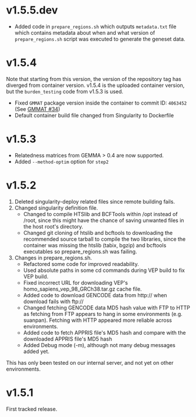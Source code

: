 # v1.5.5.dev
- Added code in `prepare_regions.sh` which outputs `metadata.txt` file which contains metadata about when and what version of `prepare_regions.sh` script was executed to generate the geneset data. 

# v1.5.4
Note that starting from this version, the version of the repository tag has diverged from container version. v1.5.4 is the uploaded container version, but the `burden_testing` code from v1.5.3 is used.

- Fixed `GMMAT` package version inside the container to  commit ID: `4063452` (See [GMMAT #34](https://github.com/hanchenphd/GMMAT/pull/34))
- Default container build file changed from Singularity to Dockerfile


# v1.5.3
- Relatedness matrices from GEMMA > 0.4 are now supported.
- Added `--method-optim` option for `step2`


# v1.5.2
1. Deleted singularity-deploy related files since remote building fails.
2. Changed singularity definition file.
    - Changed to compile HTSlib and BCFTools within /opt instead of /root, since this might have the chance of saving unwanted files in the host root's directory.
    - Changed git cloning of htslib and bcftools to downloading the recommended source tarball to compile the two libraries, since the container was missing the htslib (tabix, bgzip) and bcftools executables so prepare_regions.sh was failing.
3. Changes in prepare_regions.sh.
    - Refactored some code for improved readability.
    - Used absolute paths in some cd commands during VEP build to fix VEP build.
    - Fixed incorrect URL for downloading VEP's homo_sapiens_vep_98_GRCh38.tar.gz cache file.
    - Added code to download GENCODE data from http:// when download fails with ftp://
    - Changed fetching GENCODE data MD5 hash value with FTP to HTTP as fetching from FTP appears to hang in some environments (e.g. suanpan). Fetching with HTTP appeared more reliable across environments.
    - Added code to fetch APPRIS file's MD5 hash and compare with the downloaded APPRIS file's MD5 hash
    - Added Debug mode (-m), although not many debug messages added yet.

This has only been tested on our internal server, and not yet on other environments.

# v1.5.1
First tracked release.